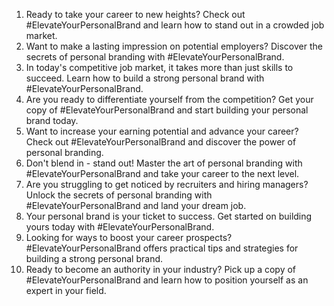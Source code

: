 1. Ready to take your career to new heights? Check out #ElevateYourPersonalBrand and learn how to stand out in a crowded job market.
2. Want to make a lasting impression on potential employers? Discover the secrets of personal branding with #ElevateYourPersonalBrand.
3. In today's competitive job market, it takes more than just skills to succeed. Learn how to build a strong personal brand with #ElevateYourPersonalBrand.
4. Are you ready to differentiate yourself from the competition? Get your copy of #ElevateYourPersonalBrand and start building your personal brand today.
5. Want to increase your earning potential and advance your career? Check out #ElevateYourPersonalBrand and discover the power of personal branding.
6. Don't blend in - stand out! Master the art of personal branding with #ElevateYourPersonalBrand and take your career to the next level.
7. Are you struggling to get noticed by recruiters and hiring managers? Unlock the secrets of personal branding with #ElevateYourPersonalBrand and land your dream job.
8. Your personal brand is your ticket to success. Get started on building yours today with #ElevateYourPersonalBrand.
9. Looking for ways to boost your career prospects? #ElevateYourPersonalBrand offers practical tips and strategies for building a strong personal brand.
10. Ready to become an authority in your industry? Pick up a copy of #ElevateYourPersonalBrand and learn how to position yourself as an expert in your field.
